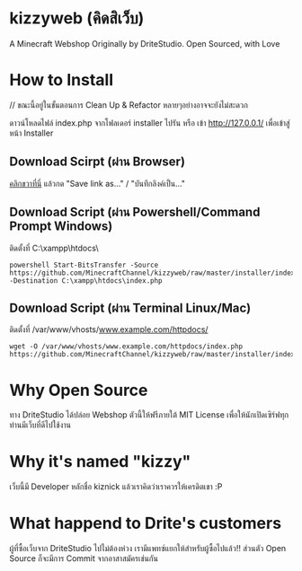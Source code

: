 # kizzyweb (คิดสิเว็บ)
A Minecraft Webshop Originally by DriteStudio. Open Sourced, with Love

# How to Install
// ขณะนี้อยู่ในขั้นตอนการ Clean Up & Refactor หลายๆอย่างอาจจะยังไม่สะดวก

ดาวน์โหลดไฟล์ index.php จากโฟลเดอร์ installer ไปรัน หรือ เข้า http://127.0.0.1/ เพื่อเข้าสู่หน้า Installer

## Download Scirpt (ผ่าน Browser)
[คลิกขวาที่นี่](https://github.com/MinecraftChannel/kizzyweb/raw/master/installer/index.php) แล้วกด "Save link as..." / "บันทึกลิงค์เป็น..."

## Download Script (ผ่าน Powershell/Command Prompt Windows)
ติดตั้งที่ C:\xampp\htdocs\
```
powershell Start-BitsTransfer -Source https://github.com/MinecraftChannel/kizzyweb/raw/master/installer/index.php -Destination C:\xampp\htdocs\index.php
```

## Download Script (ผ่าน Terminal Linux/Mac)
ติดตั้งที่ /var/www/vhosts/www.example.com/httpdocs/
```
wget -O /var/www/vhosts/www.example.com/httpdocs/index.php https://github.com/MinecraftChannel/kizzyweb/raw/master/installer/index.php
```

# Why Open Source
ทาง DriteStudio ได้ปล่อย Webshop ตัวนี้ให้ฟรีภายใต้ MIT License เพื่อให้นักเปิดเซิร์ฟทุกท่านมีเว็บที่ดีไปใช้งาน

# Why it's named "kizzy"
เว็บนี้มี Developer หลักชื่อ kiznick แล้วเราคิดว่าเราควรให้เครดิตเขา :P

# What happend to Drite's customers
ผู้ที่ซื้อเว็บจาก DriteStudio ไปไม่ต้องห่วง เรามีแพทซ์แยกให้สำหรับผู้ซื้อไปแล้ว!! ส่วนตัว Open Source ก็จะมีการ Commit จากอาสาสมัครเช่นกัน

